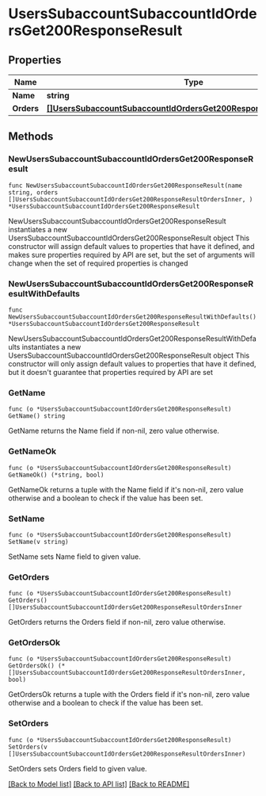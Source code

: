 # UsersSubaccountSubaccountIdOrdersGet200ResponseResult

## Properties

Name | Type | Description | Notes
------------ | ------------- | ------------- | -------------
**Name** | **string** |  | 
**Orders** | [**[]UsersSubaccountSubaccountIdOrdersGet200ResponseResultOrdersInner**](UsersSubaccountSubaccountIdOrdersGet200ResponseResultOrdersInner.md) |  | 

## Methods

### NewUsersSubaccountSubaccountIdOrdersGet200ResponseResult

`func NewUsersSubaccountSubaccountIdOrdersGet200ResponseResult(name string, orders []UsersSubaccountSubaccountIdOrdersGet200ResponseResultOrdersInner, ) *UsersSubaccountSubaccountIdOrdersGet200ResponseResult`

NewUsersSubaccountSubaccountIdOrdersGet200ResponseResult instantiates a new UsersSubaccountSubaccountIdOrdersGet200ResponseResult object
This constructor will assign default values to properties that have it defined,
and makes sure properties required by API are set, but the set of arguments
will change when the set of required properties is changed

### NewUsersSubaccountSubaccountIdOrdersGet200ResponseResultWithDefaults

`func NewUsersSubaccountSubaccountIdOrdersGet200ResponseResultWithDefaults() *UsersSubaccountSubaccountIdOrdersGet200ResponseResult`

NewUsersSubaccountSubaccountIdOrdersGet200ResponseResultWithDefaults instantiates a new UsersSubaccountSubaccountIdOrdersGet200ResponseResult object
This constructor will only assign default values to properties that have it defined,
but it doesn't guarantee that properties required by API are set

### GetName

`func (o *UsersSubaccountSubaccountIdOrdersGet200ResponseResult) GetName() string`

GetName returns the Name field if non-nil, zero value otherwise.

### GetNameOk

`func (o *UsersSubaccountSubaccountIdOrdersGet200ResponseResult) GetNameOk() (*string, bool)`

GetNameOk returns a tuple with the Name field if it's non-nil, zero value otherwise
and a boolean to check if the value has been set.

### SetName

`func (o *UsersSubaccountSubaccountIdOrdersGet200ResponseResult) SetName(v string)`

SetName sets Name field to given value.


### GetOrders

`func (o *UsersSubaccountSubaccountIdOrdersGet200ResponseResult) GetOrders() []UsersSubaccountSubaccountIdOrdersGet200ResponseResultOrdersInner`

GetOrders returns the Orders field if non-nil, zero value otherwise.

### GetOrdersOk

`func (o *UsersSubaccountSubaccountIdOrdersGet200ResponseResult) GetOrdersOk() (*[]UsersSubaccountSubaccountIdOrdersGet200ResponseResultOrdersInner, bool)`

GetOrdersOk returns a tuple with the Orders field if it's non-nil, zero value otherwise
and a boolean to check if the value has been set.

### SetOrders

`func (o *UsersSubaccountSubaccountIdOrdersGet200ResponseResult) SetOrders(v []UsersSubaccountSubaccountIdOrdersGet200ResponseResultOrdersInner)`

SetOrders sets Orders field to given value.



[[Back to Model list]](../README.md#documentation-for-models) [[Back to API list]](../README.md#documentation-for-api-endpoints) [[Back to README]](../README.md)


